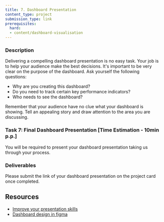 ```yaml
---
title: 7. Dashboard Presentation
content_type: project
submission_type: link
prerequisites:
  hard:
  - content/dashboard-visualisation
---
```


### Description
Delivering a compelling dashboard presentation is no easy task. Your job is to help your audience make the best decisions. It's important to be very clear on the purpose of the dashboard. Ask yourself the following questions: 
- Why are you creating this dashboard?
- Do you need to track certain key performance indicators?
- Who needs to see the dashboard?

Remember that your audience have no clue what your dashboard is showing. Tell an appealing story and draw attention to the area you are discussing.

### Task 7: Final Dashboard Presentation [Time Estimation - 10min p.p.]
You will be required to present your dashboard presentation taking us through your process. 

### Deliverables
Please submit the link of your dashboard presentation on the project card once completed.

## Resources
- [Improve your presentation skills](https://openclassrooms.com/en/courses/5948166-improve-your-presentation-skills)
- [Dashboard design in figma](https://www.youtube.com/watch?v=Wamw06cl8pg)